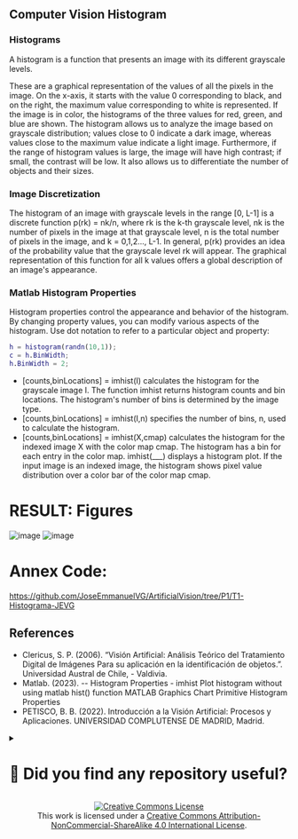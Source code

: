 ## Computer Vision Histogram

### Histograms
A histogram is a function that presents an image with its different grayscale levels.

These are a graphical representation of the values of all the pixels in the image. On the x-axis, it starts with the value 0 corresponding to black, and on the right, the maximum value corresponding to white is represented. If the image is in color, the histograms of the three values for red, green, and blue are shown. The histogram allows us to analyze the image based on grayscale distribution; values close to 0 indicate a dark image, whereas values close to the maximum value indicate a light image. Furthermore, if the range of histogram values is large, the image will have high contrast; if small, the contrast will be low. It also allows us to differentiate the number of objects and their sizes.

### Image Discretization
The histogram of an image with grayscale levels in the range [0, L-1] is a discrete function p(rk) = nk/n, where rk is the k-th grayscale level, nk is the number of pixels in the image at that grayscale level, n is the total number of pixels in the image, and k = 0,1,2..., L-1. In general, p(rk) provides an idea of the probability value that the grayscale level rk will appear. The graphical representation of this function for all k values offers a global description of an image's appearance.

### Matlab Histogram Properties

Histogram properties control the appearance and behavior of the histogram. By changing property values, you can modify various aspects of the histogram. Use dot notation to refer to a particular object and property:

```matlab
h = histogram(randn(10,1));
c = h.BinWidth;
h.BinWidth = 2;
```

- [counts,binLocations] = imhist(I) calculates the histogram for the grayscale image I. The function imhist returns histogram counts and bin locations. The histogram's number of bins is determined by the image type.
- [counts,binLocations] = imhist(I,n) specifies the number of bins, n, used to calculate the histogram.
- [counts,binLocations] = imhist(X,cmap) calculates the histogram for the indexed image X with the color map cmap. The histogram has a bin for each entry in the color map.
imhist(___) displays a histogram plot. If the input image is an indexed image, the histogram shows pixel value distribution over a color bar of the color map cmap.

# RESULT: Figures

![image](https://github.com/JoseEmmanuelVG/ArtificialVision/assets/89156254/e910b834-26d6-467a-a57a-261363410eb2)
![image](https://github.com/JoseEmmanuelVG/ArtificialVision/assets/89156254/ed5031e3-0b1d-431a-9bc8-ce26c2f8d3c4)


# Annex Code:
https://github.com/JoseEmmanuelVG/ArtificialVision/tree/P1/T1-Histograma-JEVG


## References
- Clericus, S. P. (2006). “Visión Artificial: Análisis Teórico del Tratamiento Digital de Imágenes Para su aplicación en la identificación de objetos.”. Universidad Austral de Chile, - Valdivia.
- Matlab. (2023).
-- Histogram Properties - imhist
Plot histogram without using matlab hist() function
MATLAB Graphics Chart Primitive Histogram Properties
- PETISCO, B. B. (2022). Introducción a la Visión Artificial: Procesos y Aplicaciones. UNIVERSIDAD COMPLUTENSE DE MADRID, Madrid.



<details>
  <summary> <H1> 🌟 Did you find any repository useful? </H1></summary>
  If any project has been helpful to you, consider giving it a ⭐ star in the repository and follow my GitHub account to stay tuned for future updates! 🚀

  In addition, I am always open to suggestions, recommendations or collaborations. Feel free to [get in touch](https://www.linkedin.com/in/vazquez-galan-jose-emmanuel-664968221) if you have any questions or ideas for improving this project. I'm excited for your feedback and contributions.

  Thank you for your interest and support! 😊
</details>


<p align="center">
<a rel="license" href="http://creativecommons.org/licenses/by-nc-sa/4.0/"><img alt="Creative Commons License" style="border-width:0" src="https://i.creativecommons.org/l/by-nc-sa/4.0/88x31.png" /></a><br />This work is licensed under a <a rel="license" href="http://creativecommons.org/licenses/by-nc-sa/4.0/">Creative Commons Attribution-NonCommercial-ShareAlike 4.0 International License</a>.
</p>
